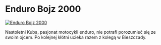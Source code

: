 Enduro Bojz 2000 
=============
[![Enduro Bojz 2000 ](http://vidos.pl/images/player.gif)](http://vidos.pl/enduro-bojz-2000)

 Nastoletni Kuba, pasjonat motocykli enduro, nie potrafi porozumieć się ze swoim ojcem. Po kolejnej kłótni ucieka razem z kolegą w Bieszczady.
